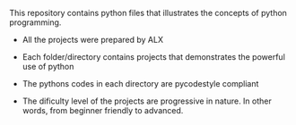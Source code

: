 This repository contains python files that illustrates the concepts of python programming.

- All the projects were prepared by ALX

- Each folder/directory contains projects that demonstrates the powerful use of python

- The pythons codes in each directory are pycodestyle compliant

- The dificulty level of the projects are progressive in nature. In other words, from beginner friendly to advanced.
